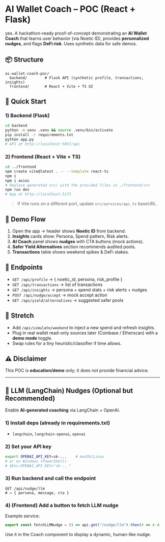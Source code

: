 # AI Wallet Coach – POC (React + Flask)

yes. A hackathon-ready proof-of-concept demonstrating an **AI Wallet Coach** that learns user behavior (via Noetic ID), provides **personalized nudges**, and flags **DeFi risk**. Uses synthetic data for safe demos.

## 📦 Structure
```
ai-wallet-coach-poc/
  backend/        # Flask API (synthetic profile, transactions, insights)
  frontend/       # React + Vite + TS UI
```

## 🚀 Quick Start

### 1) Backend (Flask)
```bash
cd backend
python -m venv .venv && source .venv/bin/activate
pip install -r requirements.txt
python app.py
# API at http://localhost:5057/api
```

### 2) Frontend (React + Vite + TS)
```bash
cd ../frontend
npm create vite@latest . -- --template react-ts
npm i
npm i axios
# Replace generated src/ with the provided files in ./frontend/src
npm run dev
# App at http://localhost:5173
```

> If Vite runs on a different port, update `src/services/api.ts` baseURL.

## 🧠 Demo Flow
1. Open the app → header shows **Noetic ID** from backend.
2. **Insights** cards show: Persona, Spend pattern, Risk alerts.
3. **AI Coach** panel shows **nudges** with CTA buttons (mock actions).
4. **Safer Yield Alternatives** section recommends audited pools.
5. **Transactions** table shows weekend spikes & DeFi stakes.

## 🔧 Endpoints
- `GET /api/profile` → { noetic_id, persona, risk_profile }
- `GET /api/transactions` → list of transactions
- `GET /api/insights` → persona + spend stats + risk alerts + nudges
- `POST /api/nudge/accept` → mock accept action
- `GET /api/yield/alternatives` → suggested safer pools

## 🧪 Stretch
- Add `/api/simulate/weekend` to inject a new spend and refresh insights.
- Plug in real wallet read-only sources later (Coinbase / Etherscan) with a **demo mode** toggle.
- Swap rules for a tiny heuristic/classifier if time allows.

## ⚠️ Disclaimer
This POC is **education/demo** only; it does not provide financial advice.


---

## 🤖 LLM (LangChain) Nudges (Optional but Recommended)
Enable **AI-generated coaching** via LangChain + OpenAI.

### 1) Install deps (already in requirements.txt)
- `langchain`, `langchain-openai`, `openai`

### 2) Set your API key
```bash
export OPENAI_API_KEY=sk-...    # macOS/Linux
# or on Windows (PowerShell)
# $Env:OPENAI_API_KEY="sk-..."
```

### 3) Run backend and call the endpoint
```
GET /api/nudge/llm
# → { persona, message, cta }
```

### 4) (Frontend) Add a button to fetch LLM nudge
Example service:
```ts
export const fetchLLMNudge = () => api.get("/nudge/llm").then(r => r.data);
```
Use it in the Coach component to display a dynamic, human-like nudge.
